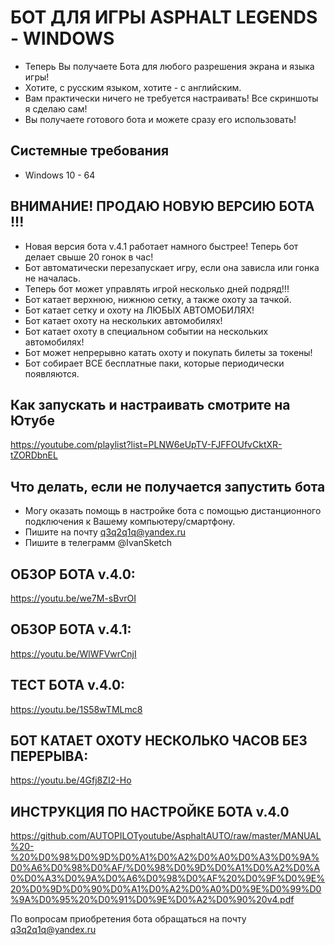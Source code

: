 # БОТ ДЛЯ ИГРЫ ASPHALT LEGENDS - WINDOWS
- Теперь Вы получаете Бота для любого разрешения экрана и языка игры!
- Хотите, с русским языком, хотите - с английским.
- Вам практически ничего не требуется настраивать! Все скриншоты я сделаю сам!
- Вы получаете готового бота и можете сразу его использовать!

## Системные требования

- Windows 10 - 64

## ВНИМАНИЕ! ПРОДАЮ НОВУЮ ВЕРСИЮ БОТА !!!
- Новая версия бота v.4.1 работает намного быстрее! Теперь бот делает свыше 20 гонок в час!
- Бот автоматически перезапускает игру, если она зависла или гонка не началась.
- Теперь бот может управлять игрой несколько дней подряд!!!
- Бот катает верхнюю, нижнюю сетку, а также охоту за тачкой. 
- Бот катает сетку и охоту на ЛЮБЫХ АВТОМОБИЛЯХ!
- Бот катает охоту на нескольких автомобилях!
- Бот катает охоту в специальном событии на нескольких автомобилях!
- Бот может непрерывно катать охоту и покупать билеты за токены!
- Бот собирает ВСЕ бесплатные паки, которые периодически появляются.

## Как запускать и настраивать смотрите на Ютубе
https://youtube.com/playlist?list=PLNW6eUpTV-FJFFOUfvCktXR-tZORDbnEL

## Что делать, если не получается запустить бота
- Могу оказать помощь в настройке бота с помощью дистанционного подключения к Вашему компьютеру/смартфону.
- Пишите на почту q3q2q1q@yandex.ru
- Пишите в телеграмм @IvanSketch

## ОБЗОР БОТА v.4.0:
https://youtu.be/we7M-sBvrOI

## ОБЗОР БОТА v.4.1:
https://youtu.be/WlWFVwrCnjI

## ТЕСТ БОТА v.4.0:
https://youtu.be/1S58wTMLmc8

## БОТ КАТАЕТ ОХОТУ НЕСКОЛЬКО ЧАСОВ БЕЗ ПЕРЕРЫВА:
https://youtu.be/4Gfj8ZI2-Ho

## ИНСТРУКЦИЯ ПО НАСТРОЙКЕ БОТА v.4.0
https://github.com/AUTOPILOTyoutube/AsphaltAUTO/raw/master/MANUAL%20-%20%D0%98%D0%9D%D0%A1%D0%A2%D0%A0%D0%A3%D0%9A%D0%A6%D0%98%D0%AF/%D0%98%D0%9D%D0%A1%D0%A2%D0%A0%D0%A3%D0%9A%D0%A6%D0%98%D0%AF%20%D0%9F%D0%9E%20%D0%9D%D0%90%D0%A1%D0%A2%D0%A0%D0%9E%D0%99%D0%9A%D0%95%20%D0%91%D0%9E%D0%A2%D0%90%20v4.pdf

По вопросам приобретения бота обращаться на почту q3q2q1q@yandex.ru

